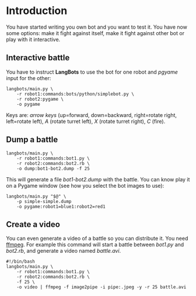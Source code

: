 # Introduction #

You have started writing you own bot and you want to test it. You have now some options: make it fight against itself, make it fight against other bot or play with it interactive.

## Interactive battle ##

You have to instruct **LangBots** to use the bot for one robot and _pgyame_ input for the other:

```
langbots/main.py \
    -r robot1:commands:bots/python/simplebot.py \
    -r robot2:pygame \
    -o pygame
```

Keys are: _arrow keys_ (up=forward, down=backward, right=rotate right, left=rotate left), _A_ (rotate turret left), _X_ (rotate turret right), _C_ (fire).

## Dump a battle ##

```
langbots/main.py \
    -r robot1:commands:bot1.py \
    -r robot2:commands:bot2.rb \
    -o dump:bot1-bot2.dump -f 25
```

This will generate a file _bot1-bot2.dump_ with the battle. You can know play it on a Pygame window (see how you select the bot images to use):

```
langbots/main.py "$@" \
    -p simple-simple.dump
    -o pygame:robot1=blue1:robot2=red1
```

## Create a video ##

You can even generate a video of a battle so you can distribute it. You need [ffmpeg](http://www.ffmpeg.org/). For example this command will start a battle between _bot1.py_ and _bot2.rb_, and generate a video named _battle.avi_.

```
#!/bin/bash
langbots/main.py \
    -r robot1:commands:bot1.py \
    -r robot2:commands:bot2.rb \
    -f 25 \
    -o video | ffmpeg -f image2pipe -i pipe:.jpeg -y -r 25 battle.avi
```